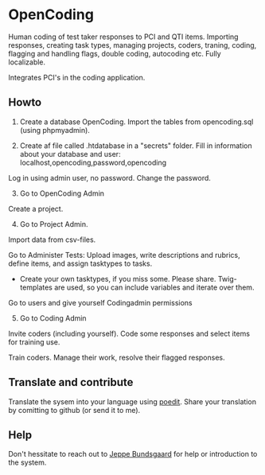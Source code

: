 # OpenCoding
Human coding of test taker responses to PCI and QTI items. Importing responses, creating task types, managing projects, coders, traning, coding, flagging and handling flags, double coding, autocoding etc. Fully localizable.

Integrates PCI's in the coding application.

## Howto
1. Create a database OpenCoding. Import the tables from opencoding.sql (using phpmyadmin).

2. Create af file called .htdatabase in a "secrets" folder. Fill in information about your database and user: localhost,opencoding,password,opencoding

Log in using admin user, no password. Change the password.

3. Go to OpenCoding Admin

Create a project.

4. Go to Project Admin.

Import data from csv-files. 

Go to Administer Tests: Upload images, write descriptions and rubrics, define items, and assign tasktypes to tasks. 

- Create your own tasktypes, if you miss some. Please share. Twig-templates are used, so you can include variables and iterate over them.

Go to users and give yourself Codingadmin permissions

5. Go to Coding Admin

Invite coders (including yourself). Code some responses and select items for training use. 

Train coders. Manage their work, resolve their flagged responses.

## Translate and contribute
Translate the sysem into your language using [poedit](https://poedit.net/). Share your translation by comitting to github (or send it to me).

## Help
Don't hessitate to reach out to [Jeppe Bundsgaard](mailto:jebu@edu.au.dk) for help or introduction to the system.
